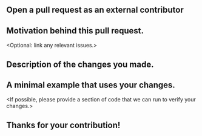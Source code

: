 Open a pull request as an external contributor
----------------------------------------------
## Motivation behind this pull request.
<Optional: link any relevant issues.>

## Description of the changes you made.

## A minimal example that uses your changes. 
<If possible, please provide a section of code that we can run to verify your changes.>

## Thanks for your contribution!